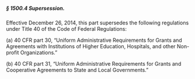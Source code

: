 ##### § 1500.4 Supersession. #####

Effective December 26, 2014, this part supersedes the following regulations under Title 40 of the Code of Federal Regulations:

(a) 40 CFR part 30, “Uniform Administrative Requirements for Grants and Agreements with Institutions of Higher Education, Hospitals, and other Non-profit Organizations.”

(b) 40 CFR part 31, “Uniform Administrative Requirements for Grants and Cooperative Agreements to State and Local Governments.”